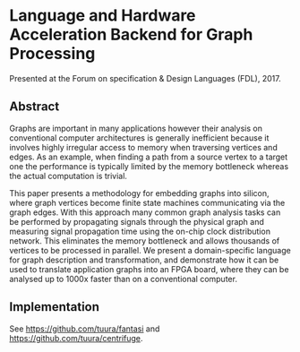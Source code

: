 # Language and Hardware Acceleration Backend for Graph Processing

Presented at the Forum on specification & Design Languages (FDL), 2017.

## Abstract

Graphs are important in many applications however their analysis on conventional computer
architectures is generally inefficient because it involves highly irregular access to
memory when traversing vertices and edges. As an example, when finding a path from a source
vertex to a target one the performance is typically limited by the memory bottleneck whereas
the actual computation is trivial.

This paper presents a methodology for embedding graphs into silicon, where graph vertices
become finite state machines communicating via the graph edges. With this approach many common
graph analysis tasks can be performed by propagating signals through the physical graph and
measuring signal propagation time using the on-chip clock distribution network. This eliminates
the memory bottleneck and allows thousands of vertices to be processed in parallel.
We present a domain-specific language for graph description and transformation, and demonstrate
how it can be used to translate application graphs into an FPGA board, where they can be
analysed up to 1000x faster than on a conventional computer.

## Implementation

See https://github.com/tuura/fantasi and https://github.com/tuura/centrifuge.
